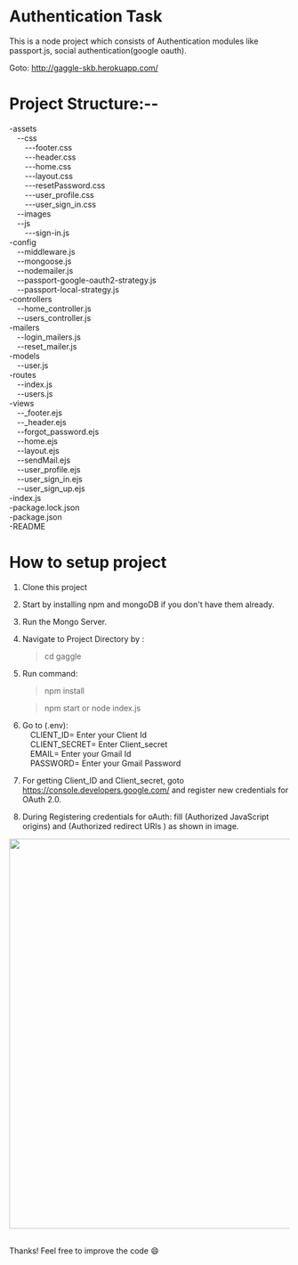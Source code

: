 # Authentication Task

This is a node project which consists of Authentication modules like passport.js, social authentication(google oauth).

Goto: http://gaggle-skb.herokuapp.com/

# Project Structure:--

-assets\
    &emsp;--css\
    &emsp;&emsp;---footer.css\
    &emsp;&emsp;---header.css\
        &emsp;&emsp;---home.css\
        &emsp;&emsp;---layout.css\
        &emsp;&emsp;---resetPassword.css\
        &emsp;&emsp;---user_profile.css\
        &emsp;&emsp;---user_sign_in.css\
    &emsp;--images\
    &emsp;--js\
        &emsp;&emsp;---sign-in.js\
-config\
    &emsp;--middleware.js\
    &emsp;--mongoose.js\
    &emsp;--nodemailer.js\
    &emsp;--passport-google-oauth2-strategy.js\
    &emsp;--passport-local-strategy.js\
-controllers\
    &emsp;--home_controller.js\
    &emsp;--users_controller.js\
-mailers\
    &emsp;--login_mailers.js\
    &emsp;--reset_mailer.js\
-models\
    &emsp;--user.js\
-routes\
    &emsp;--index.js\
    &emsp;--users.js\
-views\
    &emsp;--_footer.ejs\
    &emsp;--_header.ejs\
    &emsp;--forgot_password.ejs\
    &emsp;--home.ejs\
    &emsp;--layout.ejs\
    &emsp;--sendMail.ejs\
    &emsp;--user_profile.ejs\
    &emsp;--user_sign_in.ejs\
    &emsp;--user_sign_up.ejs\
-index.js\
-package.lock.json\
-package.json\
-README

# How to setup project

1. Clone this project
2. Start by installing npm and mongoDB if you don't have them already.
3. Run the Mongo Server.
4. Navigate to Project Directory by :

    > cd gaggle

5. Run command:

    > npm install 

    > npm start or node index.js

6. Go to (.env):\
&emsp;CLIENT_ID= Enter your Client Id\
&emsp;CLIENT_SECRET= Enter Client_secret\
&emsp;EMAIL= Enter your Gmail Id\
&emsp;PASSWORD= Enter your Gmail Password

7. For getting Client_ID and Client_secret, goto https://console.developers.google.com/ and register new credentials for OAuth 2.0.

8. During Registering credentials for oAuth: fill (Authorized JavaScript origins) and (Authorized redirect URIs ) as shown in image.

<img src="https://user-images.githubusercontent.com/25504941/85972528-e0e96000-b9ed-11ea-965d-37d612f3cb14.png" height=700>


\
Thanks! Feel free to improve the code :smile:	
